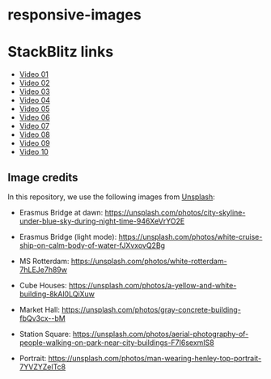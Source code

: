 # responsive-images

# StackBlitz links

- [Video 01](https://stackblitz.com/github/maiertech/responsive-images/tree/main/videos/01)
- [Video 02](https://stackblitz.com/github/maiertech/responsive-images/tree/main/videos/02)
- [Video 03](https://stackblitz.com/github/maiertech/responsive-images/tree/main/videos/03)
- [Video 04](https://stackblitz.com/github/maiertech/responsive-images/tree/main/videos/04)
- [Video 05](https://stackblitz.com/github/maiertech/responsive-images/tree/main/videos/05)
- [Video 06](https://stackblitz.com/github/maiertech/responsive-images/tree/main/videos/06)
- [Video 07](https://stackblitz.com/github/maiertech/responsive-images/tree/main/videos/07)
- [Video 08](https://stackblitz.com/github/maiertech/responsive-images/tree/main/videos/08)
- [Video 09](https://stackblitz.com/github/maiertech/responsive-images/tree/main/videos/09)
- [Video 10](https://stackblitz.com/github/maiertech/responsive-images/tree/main/videos/10)

## Image credits

In this repository, we use the following images from [Unsplash](https://unsplash.com):

- Erasmus Bridge at dawn: https://unsplash.com/photos/city-skyline-under-blue-sky-during-night-time-946XeVrYO2E

- Erasmus Bridge (light mode): https://unsplash.com/photos/white-cruise-ship-on-calm-body-of-water-fJXvxovQ2Bg

- MS Rotterdam: https://unsplash.com/photos/white-rotterdam-7hLEJe7h89w

- Cube Houses: https://unsplash.com/photos/a-yellow-and-white-building-8kAl0LQiXuw

- Market Hall: https://unsplash.com/photos/gray-concrete-building-fbQv3cx--bM

- Station Square: https://unsplash.com/photos/aerial-photography-of-people-walking-on-park-near-city-buildings-F7I6sexmIS8

- Portrait: https://unsplash.com/photos/man-wearing-henley-top-portrait-7YVZYZeITc8
